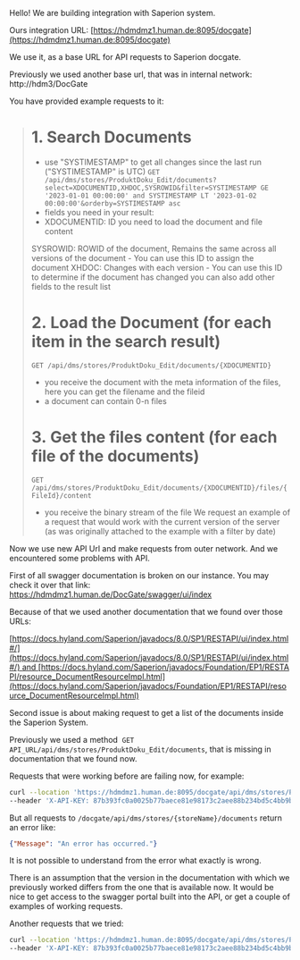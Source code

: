 Hello! We are building integration with Saperion system.

Ours integration URL: [https://hdmdmz1.human.de:8095/docgate](https://hdmdmz1.human.de:8095/docgate)

We use it, as a base URL for API requests to Saperion docgate.

Previously we used another base url, that was in internal network: http://hdm3/DocGate

You have provided example requests to it:
> # 1. Search Documents
> - use "SYSTIMESTAMP" to get all changes since the last run ("SYSTIMESTAMP" is UTC)
> `GET /api/dms/stores/ProduktDoku_Edit/documents?select=XDOCUMENTID,XHDOC,SYSROWID&filter=SYSTIMESTAMP GE '2023-01-01 00:00:00' and SYSTIMESTAMP LT '2023-01-02 00:00:00'&orderby=SYSTIMESTAMP asc`
> - fields you need in your result:
> - XDOCUMENTID: ID you need to load the document and file content
> 
> SYSROWID: ROWID of the document, Remains the same across all versions of the document - You can use this ID to assign the document
> XHDOC: Changes with each version - You can use this ID to determine if the document has changed
> you can also add other fields to the result list
> 
> # 2. Load the Document (for each item in the search result)
> `GET /api/dms/stores/ProduktDoku_Edit/documents/{XDOCUMENTID}`
> - you receive the document with the meta information of the files, here you can get the filename and the fileid
> - a document can contain 0-n files
> 
> # 3. Get the files content (for each file of the documents)
> `GET /api/dms/stores/ProduktDoku_Edit/documents/{XDOCUMENTID}/files/{FileId}/content`
>- you receive the binary stream of the file
> We request an example of a request that would work with the current version of the server (as was originally attached to the example with a filter by date)

Now we use new API Url and make requests from outer network. And we encountered some problems with API.

First of all swagger documentation is broken on our instance. You may check it over that link: https://hdmdmz1.human.de/DocGate/swagger/ui/index

Because of that we used another documentation that we found over those URLs:

[https://docs.hyland.com/Saperion/javadocs/8.0/SP1/RESTAPI/ui/index.html#/](https://docs.hyland.com/Saperion/javadocs/8.0/SP1/RESTAPI/ui/index.html#/) and [https://docs.hyland.com/Saperion/javadocs/Foundation/EP1/RESTAPI/resource_DocumentResourceImpl.html](https://docs.hyland.com/Saperion/javadocs/Foundation/EP1/RESTAPI/resource_DocumentResourceImpl.html)

Second issue is about making request to get a list of the documents inside the Saperion System.

Previously we used a method  `GET API_URL/api/dms/stores/ProduktDoku_Edit/documents`, that is missing in documentation that we found now.

Requests that were working before are failing now, for example:
```bash
curl --location 'https://hdmdmz1.human.de:8095/docgate/api/dms/stores/ProduktDoku_Edit/documents?select=XDOCUMENTID%2CXHDOC%2CSYSROWID&filter=SYSTIMESTAMP%20GE%20%272023-01-01%2000%3A00%3A00%27%20and%20SYSTIMESTAMP%20LT%20%272023-01-02%2000%3A00%3A00%27&orderby=SYSTIMESTAMP%20asc' \
--header 'X-API-KEY: 87b393fc0a0025b77baece81e98173c2aee88b234bd5c4bb9bcc38d0c2322445'
```

But all requests to `/docgate/api/dms/stores/{storeName}/documents` return an error like:  
```json
{"Message": "An error has occurred."}
```

It is not possible to understand from the error what exactly is wrong.

There is an assumption that the version in the documentation with which we previously worked differs from the one that is available now. It would be nice to get access to the swagger portal built into the API, or get a couple of examples of working requests.

Another requests that we tried:
```bash
curl --location 'https://hdmdmz1.human.de:8095/docgate/api/dms/stores/ProduktDoku_Edit/documents?filter=SYSTIMESTAMP%20GE%20%272023-01-01%27' \
--header 'X-API-KEY: 87b393fc0a0025b77baece81e98173c2aee88b234bd5c4bb9bcc38d0c2322445'
```

